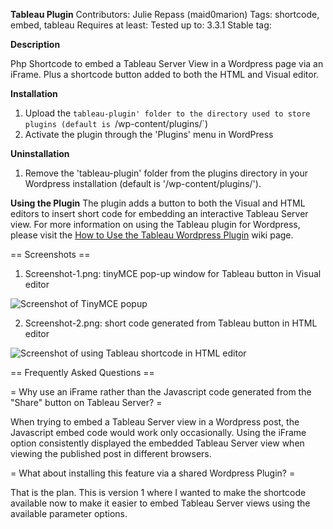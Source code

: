 **Tableau Plugin**
Contributors: Julie Repass (maid0marion)
Tags: shortcode, embed, tableau
Requires at least: 
Tested up to: 3.3.1
Stable tag: 

**Description**

Php Shortcode to embed a Tableau Server View in a Wordpress page via an iFrame. Plus a shortcode button added to both the HTML and Visual editor.

**Installation**

1. Upload the `tableau-plugin' folder to the directory used to store plugins (default is `/wp-content/plugins/`)
2. Activate the plugin through the 'Plugins' menu in WordPress

**Uninstallation**
1. Remove the 'tableau-plugin' folder from the plugins directory in your Wordpress installation (default is '/wp-content/plugins/').

**Using the Plugin**
The plugin adds a button to both the Visual and HTML editors to insert short code for embedding an interactive Tableau Server view.  For more information on using the Tableau plugin for Wordpress, please visit the [How to Use the Tableau Wordpress Plugin]( 
https://github.com/maid0marion/Tableau-Wordpress-Plugin/wiki/How-to-Use-the-Tableau-Wordpress-Plugin) wiki page.

== Screenshots ==

1. Screenshot-1.png: tinyMCE pop-up window for Tableau button in Visual editor 

![Screenshot of TinyMCE popup](https://github.com/maid0marion/Tableau-Wordpress-Plugin/raw/master/tableau-plugin/Screenshot-1.png)

2. Screenshot-2.png: short code generated from Tableau button in HTML editor

![Screenshot of using Tableau shortcode in HTML editor](https://github.com/maid0marion/Tableau-Wordpress-Plugin/raw/master/tableau-plugin/Screenshot-2.png)


== Frequently Asked Questions ==

= Why use an iFrame rather than the Javascript code generated from the "Share" button on Tableau Server? =

When trying to embed a Tableau Server view in a Wordpress post, the Javascript embed code would work only
occasionally.  Using the iFrame option consistently displayed the embedded Tableau Server view when viewing
the published post in different browsers.

= What about installing this feature via a shared Wordpress Plugin? =

That is the plan. This is version 1 where I wanted to make the shortcode available now to make it
easier to embed Tableau Server views using the available parameter options.

